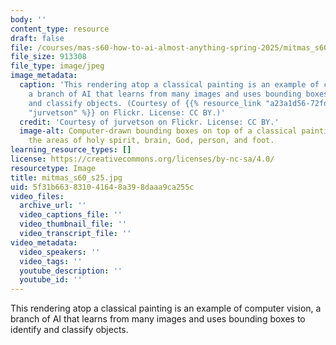```yaml
---
body: ''
content_type: resource
draft: false
file: /courses/mas-s60-how-to-ai-almost-anything-spring-2025/mitmas_s60_s25.jpg
file_size: 913308
file_type: image/jpeg
image_metadata:
  caption: 'This rendering atop a classical painting is an example of computer vision,
    a branch of AI that learns from many images and uses bounding boxes to identify
    and classify objects. (Courtesy of {{% resource_link "a23a1d56-72fd-427e-9359-556a858f39bc"
    "jurvetson" %}} on Flickr. License: CC BY.)'
  credit: 'Courtesy of jurvetson on Flickr. License: CC BY.'
  image-alt: Computer-drawn bounding boxes on top of a classical painting, identifying
    the areas of holy spirit, brain, God, person, and foot.
learning_resource_types: []
license: https://creativecommons.org/licenses/by-nc-sa/4.0/
resourcetype: Image
title: mitmas_s60_s25.jpg
uid: 5f31b663-8310-4164-8a39-8daaa9ca255c
video_files:
  archive_url: ''
  video_captions_file: ''
  video_thumbnail_file: ''
  video_transcript_file: ''
video_metadata:
  video_speakers: ''
  video_tags: ''
  youtube_description: ''
  youtube_id: ''
---
```

This rendering atop a classical painting is an example of computer vision, a branch of AI that learns from many images and uses bounding boxes to identify and classify objects.